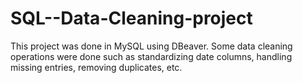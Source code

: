 # SQL--Data-Cleaning-project
This project was done in MySQL using DBeaver. Some data cleaning operations were done such as standardizing date columns, handling missing entries, removing duplicates, etc.
